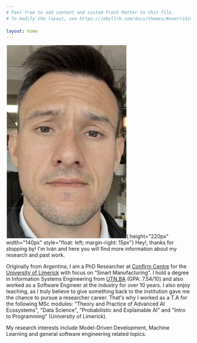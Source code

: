 ```yaml
---
# Feel free to add content and custom Front Matter to this file.
# To modify the layout, see https://jekyllrb.com/docs/themes/#overriding-theme-defaults

layout: home
---
```


![smiley](/assets/ivan-square.png){:height="220px" width="140px" style="float: left; margin-right: 15px"}  Hey!, thanks for stopping by! I'm Iván and here you will find more information about my research and past work.  

Originally from Argentina, I am a PhD Researcher at [Confirm Centre](https://confirm.ie) for the [University of Limerick](https://www.ul.ie) with focus on “Smart Manufacturing”. I hold a degree in Information Systems Engineering from [UTN.BA](https://frba.utn.edu.ar/) (GPA: 7.54/10) and also worked as a Software Engineer at the industry for over 10 years. 
I also enjoy teaching, as I truly believe to give something back to the institution gave me the chance to pursue a researcher career. That's why I worked as a T.A for the following MSc modules: "Theory and Practice of Advanced AI Ecosystems", "Data Science", "Probabilistic and Explainable AI" and "Intro to Programming" (University of Limerick).

My research interests include Model-Driven Development, Machine Learning and general software engineering related topics. 


